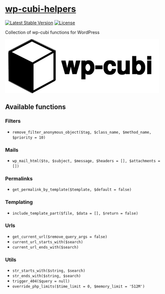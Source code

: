 # [wp-cubi-helpers](https://github.com/wp-globalis-tools/wp-cubi-helpers)

[![Latest Stable Version](https://poser.pugx.org/globalis/wp-cubi-helpers/v/stable)](https://packagist.org/packages/globalis/wp-cubi-helpers)
[![License](https://poser.pugx.org/globalis/wp-cubi-helpers/license)](https://github.com/wp-globalis-tools/wp-cubi-helpers/blob/master/LICENSE.md)

Collection of wp-cubi functions for WordPress

[![wp-cubi](https://github.com/wp-globalis-tools/wp-cubi-logo/raw/master/wp-cubi-500x175.jpg)](https://github.com/globalis-ms/wp-cubi/)

## Available functions

### Filters

- `remove_filter_anonymous_object($tag, $class_name, $method_name, $priority = 10)`

### Mails

- `wp_mail_html($to, $subject, $message, $headers = [], $attachments = [])`

### Permalinks

- `get_permalink_by_template($template, $default = false)`

### Templating

- `include_template_part($file, $data = [], $return = false)`

### Urls

- `get_current_url($remove_query_args = false)`
- `current_url_starts_with($search)`
- `current_url_ends_with($search)`

### Utils

- `str_starts_with($string, $search)`
- `str_ends_with($string, $search)`
- `trigger_404($query = null)`
- `override_php_limits($time_limit = 0, $memory_limit = '512M')`
